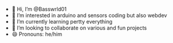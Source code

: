 - 👋 Hi, I’m @Basswrld01
- 👀 I’m interested in arduino and sensors coding but also webdev
- 🌱 I’m currently learning pertty everything 
- 💞️ I’m looking to collaborate on various and fun projects
- 😄 Pronouns: he/him


<!---
Basswrld01/Basswrld01 is a ✨ special ✨ repository because its `README.md` (this file) appears on your GitHub profile.
You can click the Preview link to take a look at your changes.
--->
